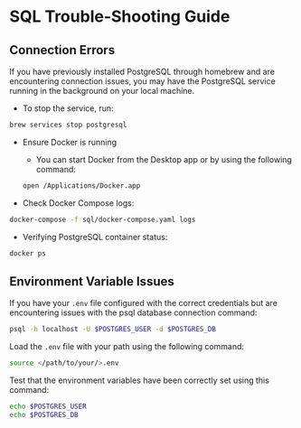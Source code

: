 # SQL Trouble-Shooting Guide

## Connection Errors

If you have previously installed PostgreSQL through homebrew and are encountering connection issues, you may have the PostgreSQL service running in the background on your local machine. 

* To stop the service, run:
```bash
brew services stop postgresql
```

* Ensure Docker is running
    * You can start Docker from the Desktop app or by using the following command:
    ```bash
    open /Applications/Docker.app
    ```

* Check Docker Compose logs:
```bash
docker-compose -f sql/docker-compose.yaml logs
```

* Verifying PostgreSQL container status:
```bash
docker ps
```

## Environment Variable Issues

If you have your `.env` file configured with the correct credentials but are encountering issues with the psql database connection command:

 ```bash
 psql -h localhost -U $POSTGRES_USER -d $POSTGRES_DB
 ```

 Load the `.env` file with your path using the following command:
```bash
source </path/to/your/>.env
```
Test that the environment variables have been correctly set using this command:
```bash
echo $POSTGRES_USER
echo $POSTGRES_DB
```